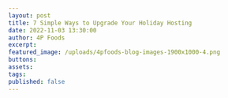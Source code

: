 ```yaml
---
layout: post
title: 7 Simple Ways to Upgrade Your Holiday Hosting
date: 2022-11-03 13:30:00
author: 4P Foods
excerpt:
featured_image: /uploads/4pfoods-blog-images-1900x1000-4.png
buttons:
assets:
tags:
published: false
---
```

